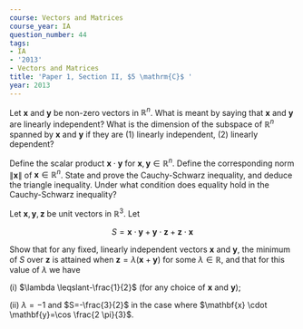 ```yaml
---
course: Vectors and Matrices
course_year: IA
question_number: 44
tags:
- IA
- '2013'
- Vectors and Matrices
title: 'Paper 1, Section II, $5 \mathrm{C}$ '
year: 2013
---
```




Let $\mathbf{x}$ and $\mathbf{y}$ be non-zero vectors in $\mathbb{R}^{n}$. What is meant by saying that $\mathbf{x}$ and $\mathbf{y}$ are linearly independent? What is the dimension of the subspace of $\mathbb{R}^{n}$ spanned by $\mathbf{x}$ and $\mathbf{y}$ if they are (1) linearly independent, (2) linearly dependent?

Define the scalar product $\mathbf{x} \cdot \mathbf{y}$ for $\mathbf{x}, \mathbf{y} \in \mathbb{R}^{n}$. Define the corresponding norm $\|\mathbf{x}\|$ of $\mathbf{x} \in \mathbb{R}^{n}$. State and prove the Cauchy-Schwarz inequality, and deduce the triangle inequality. Under what condition does equality hold in the Cauchy-Schwarz inequality?

Let $\mathbf{x}, \mathbf{y}, \mathbf{z}$ be unit vectors in $\mathbb{R}^{3}$. Let

$$S=\mathbf{x} \cdot \mathbf{y}+\mathbf{y} \cdot \mathbf{z}+\mathbf{z} \cdot \mathbf{x}$$

Show that for any fixed, linearly independent vectors $\mathbf{x}$ and $\mathbf{y}$, the minimum of $S$ over $\mathbf{z}$ is attained when $\mathbf{z}=\lambda(\mathbf{x}+\mathbf{y})$ for some $\lambda \in \mathbb{R}$, and that for this value of $\lambda$ we have

(i) $\lambda \leqslant-\frac{1}{2}$ (for any choice of $\mathbf{x}$ and $\left.\mathbf{y}\right)$;

(ii) $\lambda=-1$ and $S=-\frac{3}{2}$ in the case where $\mathbf{x} \cdot \mathbf{y}=\cos \frac{2 \pi}{3}$.